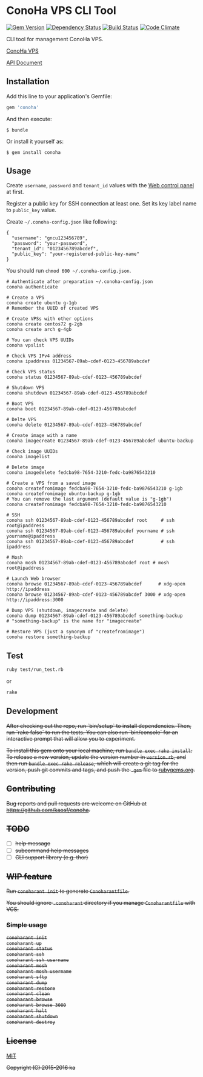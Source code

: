 # ConoHa VPS CLI Tool

[![Gem Version](https://badge.fury.io/rb/conoha.svg)](http://badge.fury.io/rb/conoha)
[![Dependency Status](https://gemnasium.com/kaosf/conoha.svg)](https://gemnasium.com/kaosf/conoha)
[![Build Status](https://travis-ci.org/kaosf/conoha.svg)](https://travis-ci.org/kaosf/conoha)
[![Code Climate](https://codeclimate.com/github/kaosf/conoha/badges/gpa.svg)](https://codeclimate.com/github/kaosf/conoha)

CLI tool for management ConoHa VPS.

[ConoHa VPS](https://www.conoha.jp/en)

[API Document](https://www.conoha.jp/conoben/archives/10025)

## Installation

Add this line to your application's Gemfile:

```ruby
gem 'conoha'
```

And then execute:

    $ bundle

Or install it yourself as:

    $ gem install conoha

## Usage

Create `username`, `password` and `tenant_id` values with the [Web control panel](https://manage.conoha.jp/Service/) at first.

Register a public key for SSH connection at least one. Set its key label name to `public_key` value.

Create `~/.conoha-config.json` like following:

```.conoha-config.json:json
{
  "username": "gncu123456789",
  "password": "your-password",
  "tenant_id": "0123456789abcdef",
  "public_key": "your-registered-public-key-name"
}
```

You should run `chmod 600 ~/.conoha-config.json`.

```
# Authenticate after preparation ~/.conoha-config.json
conoha authenticate

# Create a VPS
conoha create ubuntu g-1gb
# Remember the UUID of created VPS

# Create VPSs with other options
conoha create centos72 g-2gb
conoha create arch g-4gb

# You can check VPS UUIDs
conoha vpslist

# Check VPS IPv4 address
conoha ipaddress 01234567-89ab-cdef-0123-456789abcdef

# Check VPS status
conoha status 01234567-89ab-cdef-0123-456789abcdef

# Shutdown VPS
conoha shutdown 01234567-89ab-cdef-0123-456789abcdef

# Boot VPS
conoha boot 01234567-89ab-cdef-0123-456789abcdef

# Delte VPS
conoha delete 01234567-89ab-cdef-0123-456789abcdef

# Create image with a name
conoha imagecreate 01234567-89ab-cdef-0123-456789abcdef ubuntu-backup

# Check image UUIDs
conoha imagelist

# Delete image
conoha imagedelete fedcba98-7654-3210-fedc-ba9876543210

# Create a VPS from a saved image
conoha createfromimage fedcba98-7654-3210-fedc-ba9876543210 g-1gb
conoha createfromimage ubuntu-backup g-1gb
# You can remove the last argument (default value is "g-1gb")
conoha createfromimage fedcba98-7654-3210-fedc-ba9876543210

# SSH
conoha ssh 01234567-89ab-cdef-0123-456789abcdef root     # ssh root@ipaddress
conoha ssh 01234567-89ab-cdef-0123-456789abcdef yourname # ssh yourname@ipaddress
conoha ssh 01234567-89ab-cdef-0123-456789abcdef          # ssh ipaddress

# Mosh
conoha mosh 01234567-89ab-cdef-0123-456789abcdef root # mosh root@ipaddress

# Launch Web browser
conoha browse 01234567-89ab-cdef-0123-456789abcdef      # xdg-open http://ipaddress
conoha browse 01234567-89ab-cdef-0123-456789abcdef 3000 # xdg-open http://ipaddress:3000

# Dump VPS (shutdown, imagecreate and delete)
conoha dump 01234567-89ab-cdef-0123-456789abcdef something-backup
# "something-backup" is the name for "imagecreate"

# Restore VPS (just a synonym of "createfromimage")
conoha restore something-backup
```

## Test

```sh
ruby test/run_test.rb
```

or

```sh
rake
```

## Development

<del>
After checking out the repo, run `bin/setup` to install dependencies. Then, run `rake false` to run the tests. You can also run `bin/console` for an interactive prompt that will allow you to experiment.

To install this gem onto your local machine, run `bundle exec rake install`. To release a new version, update the version number in `version.rb`, and then run `bundle exec rake release`, which will create a git tag for the version, push git commits and tags, and push the `.gem` file to [rubygems.org](https://rubygems.org).
</del>

## Contributing

Bug reports and pull requests are welcome on GitHub at https://github.com/kaosf/conoha.

## TODO

- [ ] help message
- [ ] subcommand help messages
- [ ] CLI support library (e.g. thor)

## WIP feature

Run `conoharant init` to generate `Conoharantfile`.

You should ignore `.conoharant` directory if you manage `Conoharantfile` with VCS.

### Simple usage

```sh
conoharant init
conoharant up
conoharant status
conoharant ssh
conoharant ssh username
conoharant mosh
conoharant mosh username
conoharant sftp
conoharant dump
conoharant restore
conoharant clean
conoharant browse
conoharant browse 3000
conoharant halt
conoharant shutdown
conoharant destroy
```

## License

[MIT](http://opensource.org/licenses/MIT)

Copyright (C) 2015-2016 ka
